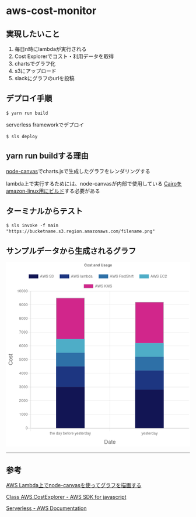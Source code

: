 # aws-cost-monitor

## 実現したいこと
1. 毎日n時にlambdaが実行される
1. Cost Explorerでコスト・利用データを取得
1. chartsでグラフ化
1. s3にアップロード
1. slackにグラフのurlを投稿

## デプロイ手順
```
$ yarn run build
```

serverless frameworkでデプロイ
```
$ sls deploy
```


## yarn run buildする理由
[node-canvas](https://github.com/Automattic/node-canvas)でcharts.jsで生成したグラフをレンダリングする

lambda上で実行するためには、node-canvasが内部で使用している
[Cairoをamazon-linux用にビルド](https://github.com/Automattic/node-canvas/issues/1231)する必要がある


## ターミナルからテスト
```
$ sls invoke -f main
"https://bucketname.s3.region.amazonaws.com/filename.png"
```

## サンプルデータから生成されるグラフ
![](https://raw.githubusercontent.com/ryosukeeeee/aws-cost-monitor/images/1560781851220.png)


- - -
## 参考
[AWS Lambda上でnode-canvasを使ってグラフを描画する](https://tech.studyplus.co.jp/entry/2019/02/25/095548)

[Class AWS.CostExplorer - AWS SDK for javascript](https://docs.aws.amazon.com/AWSJavaScriptSDK/latest/AWS/CostExplorer.html#getCostAndUsage-property)

[Serverless - AWS Documentation](https://serverless.com/framework/docs/providers/aws/)
